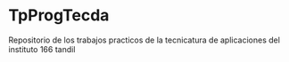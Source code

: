 # TpProgTecda
Repositorio de los trabajos practicos de la tecnicatura de aplicaciones del instituto 166 tandil
